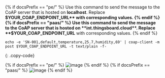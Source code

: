 {% if docsPrefix == "pe/" %}
Use this command to send the message to the CoAP server that is hosted on **localhost**. Replace **$YOUR_COAP_ENDPOINT_URL** with corresponding values.
{% endif %}
{% if docsPrefix == "paas/" %}
Use this command to send the message to the CoAP server that is hosted on **int.thingsboard.cloud**. Replace **$YOUR_COAP_ENDPOINT_URL** with corresponding values.
{% endif %}

```shell
echo -e 'SN-001,default,temperature,25.7,humidity,69' | coap-client -m post $YOUR_COAP_ENDPOINT_URL -t text/plain -f-
```
{: .copy-code}

{% if docsPrefix == "pe/" %}
![image](https://img.tbqa.cloud/user-guide/integrations/coap/terminal-text-pe.png)
{% endif %}
{% if docsPrefix == "paas/" %}
![image](https://img.tbqa.cloud/user-guide/integrations/coap/terminal-text-paas.png)
{% endif %}